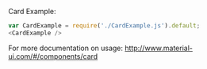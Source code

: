 Card Example:

```js
var CardExample = require('./CardExample.js').default;
<CardExample />
```

For more documentation on usage: http://www.material-ui.com/#/components/card
